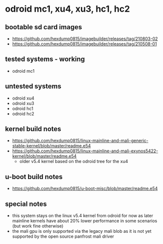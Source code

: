 # odroid mc1, xu4, xu3, hc1, hc2

## bootable sd card images

- https://github.com/hexdump0815/imagebuilder/releases/tag/210803-02
- https://github.com/hexdump0815/imagebuilder/releases/tag/210508-01

## tested systems - working

- odroid mc1

## untested systems

- odroid xu4
- odroid xu3
- odroid hc1
- odroid hc2

## kernel build notes

- https://github.com/hexdump0815/linux-mainline-and-mali-generic-stable-kernel/blob/master/readme.e54
- https://github.com/hexdump0815/linux-mainline-and-mali-exynos5422-kernel/blob/master/readme.e54
  - older v5.4 kernel based on the odroid tree for the xu4

## u-boot build notes

- https://github.com/hexdump0815/u-boot-misc/blob/master/readme.e54

## special notes

- this system stays on the linux v5.4 kernel from odroid for now as later mainline kernels have about 20% lower performance in some scenarios (but work fine otherwise)
- the mali gpu is only supported via the legacy mali blob as it is not yet supported by the open source panfrost mali driver
